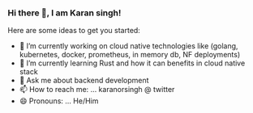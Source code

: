 ### Hi there 👋, I am Karan singh!

Here are some ideas to get you started:

- 🔭 I’m currently working on cloud native technologies like (golang, kubernetes, docker, prometheus, in memory db, NF deployments)
- 🌱 I’m currently learning Rust and how it can benefits in cloud native stack
- 💬 Ask me about backend development
- 📫 How to reach me: ... karanorsingh @ twitter
- 😄 Pronouns: ... He/Him
